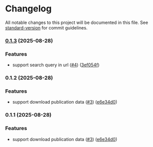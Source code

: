 # Changelog

All notable changes to this project will be documented in this file. See [standard-version](https://github.com/conventional-changelog/standard-version) for commit guidelines.

### [0.1.3](https://github.com/fengsh27/mprint-kp-server/compare/v0.1.2...v0.1.3) (2025-08-28)


### Features

* support search query in url ([#4](https://github.com/fengsh27/mprint-kp-server/issues/4)) ([3ef054f](https://github.com/fengsh27/mprint-kp-server/commit/3ef054fb9b4f138e1971aa0f2cd8d80e59783d4e))

### 0.1.2 (2025-08-28)


### Features

* support download publication data ([#3](https://github.com/fengsh27/mprint-kp-server/issues/3)) ([e6e34d0](https://github.com/fengsh27/mprint-kp-server/commit/e6e34d0e46f4f913639cdfa52e98ed6d6085918e))

### 0.1.1 (2025-08-28)


### Features

* support download publication data ([#3](https://github.com/fengsh27/mprint-kp-server/issues/3)) ([e6e34d0](https://github.com/fengsh27/mprint-kp-server/commit/e6e34d0e46f4f913639cdfa52e98ed6d6085918e))
